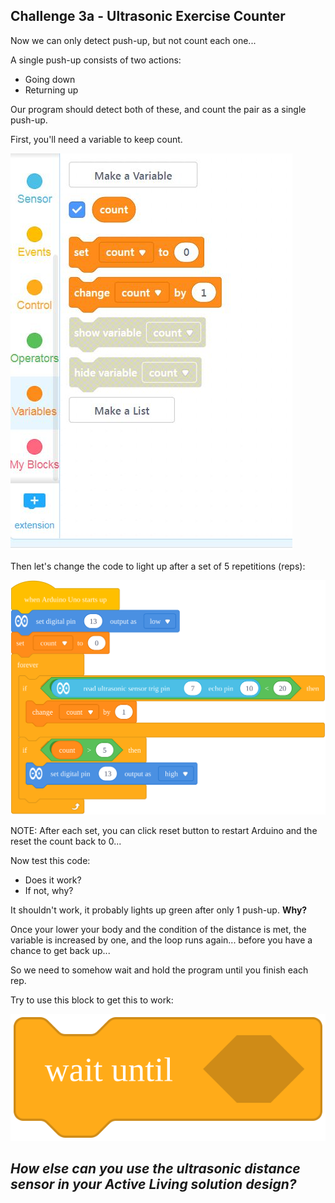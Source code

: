 Challenge 3a - Ultrasonic Exercise Counter
---

Now we can only detect push-up, but not count each one...

A single push-up consists of two actions:
- Going down
- Returning up

Our program should detect both of these, and count the pair as a single push-up.

First, you'll need a variable to keep count.

![](images/countvar.jpg)

Then let's change the code to light up after a set of 5 repetitions (reps):

![](images/ultrasoniccountcode.svg)

NOTE: After each set, you can click reset button to restart Arduino and the reset the count back to 0...

Now test this code:

- Does it work?
- If not, why?

It shouldn't work, it probably lights up green after only 1 push-up.  **Why?**

Once your lower your body and the condition of the distance is met, the variable is increased by one, and the loop runs again... before you have a chance to get back up...

So we need to somehow wait and hold the program until you finish each rep.

Try to use this block to get this to work:

![](images/waituntil.svg)

## *How else can you use the ultrasonic distance sensor in your Active Living solution design?*